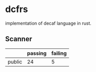 # dcfrs

implementation of decaf language in rust.

## Scanner

|        | passing | failing |
|--------|---------|---------|
| public | 24      | 5       |
